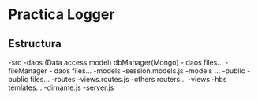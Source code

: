 # Practica Logger

## Estructura

-src
    -daos (Data access model)
        dbManager(Mongo)
            - daos files...
        -fileManager
            - daos files...
    -models
        -session.models.js
        -models ...
    -public
        -public files...
    -routes
        -views.routes.js
        -others routers...
    -views
        -hbs temlates...
    -dirname.js
    -server.js
